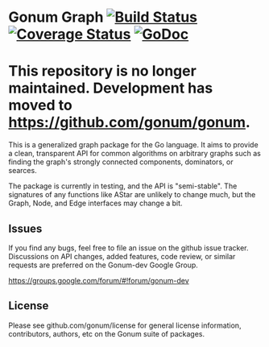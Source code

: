 # Gonum Graph [![Build Status](https://travis-ci.org/gonum/graph.svg?branch=master)](https://travis-ci.org/gonum/graph) [![Coverage Status](https://coveralls.io/repos/gonum/graph/badge.svg?branch=master&service=github)](https://coveralls.io/github/gonum/graph?branch=master) [![GoDoc](https://godoc.org/github.com/gonum/graph?status.svg)](https://godoc.org/github.com/gonum/graph)

# This repository is no longer maintained. Development has moved to https://github.com/gonum/gonum.

This is a generalized graph package for the Go language. It aims to provide a clean, transparent API for common algorithms on arbitrary graphs such as finding the graph's strongly connected components, dominators, or searces.

The package is currently in testing, and the API is "semi-stable". The signatures of any functions like AStar are unlikely to change much, but the Graph, Node, and Edge interfaces may change a bit.

## Issues

If you find any bugs, feel free to file an issue on the github issue tracker. Discussions on API changes, added features, code review, or similar requests are preferred on the Gonum-dev Google Group.

https://groups.google.com/forum/#!forum/gonum-dev

## License

Please see github.com/gonum/license for general license information, contributors, authors, etc on the Gonum suite of packages.
